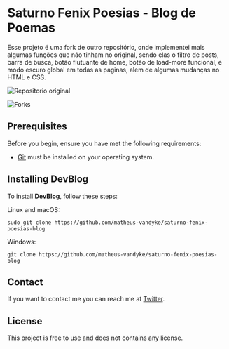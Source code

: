 # Saturno Fenix Poesias - Blog de Poemas

Esse projeto é uma fork de outro repositório, onde implementei mais algumas funções que não tinham no original, sendo elas o filtro de posts, barra de busca, botão flutuante de home, botão de load-more funcional, e modo escuro global em todas as paginas, alem de algumas mudanças no HTML e CSS.

![Repositorio original](https://img.shields.io/github/repo-size/codewithsadee/devblog-personal-blog-website)

![Forks](https://img.shields.io/github/forks/codewithsadee/devblog-personal-blog-website?style=social)


## Prerequisites

Before you begin, ensure you have met the following requirements:
<!--- These are just example requirements. Add, duplicate or remove as required --->

* [Git](https://git-scm.com/downloads "Download Git") must be installed on your operating system.

## Installing DevBlog

To install **DevBlog**, follow these steps:

Linux and macOS:

```
sudo git clone https://github.com/matheus-vandyke/saturno-fenix-poesias-blog
```

Windows:

```
git clone https://github.com/matheus-vandyke/saturno-fenix-poesias-blog
```

## Contact

If you want to contact me you can reach me at [Twitter](https://www.twitter.com/codewithsadee).

## License
<!--- If you're not sure which open license to use see https://choosealicense.com/--->

This project is free to use and does not contains any license.

